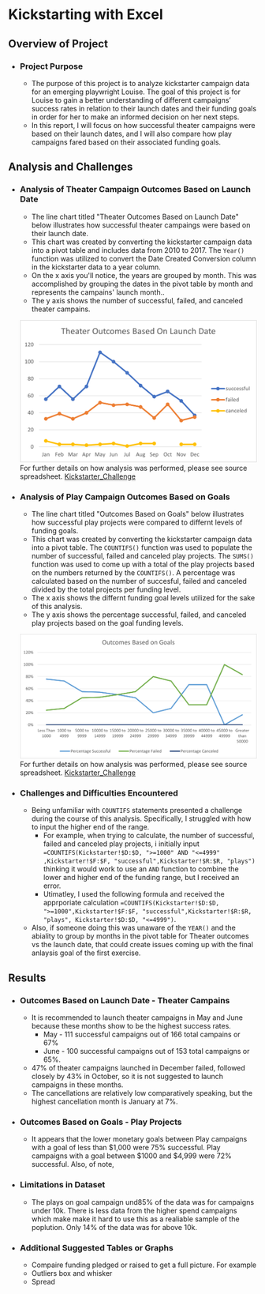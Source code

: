 # **Kickstarting with Excel**

## **Overview of Project**

 - ### Project Purpose
   - The purpose of this project is to analyze kickstarter campaign data for an emerging playwright Louise. The goal of  this project is for Louise to gain a better understanding of different campaigns’ success rates in relation to their launch dates and their funding goals in order for her to make an informed decision on her next steps. 
   - In this report, I will focus on how successful theater campaigns were based on their launch dates, and I will also compare how play campaigns fared based on their associated funding goals.

## Analysis and Challenges

 - ### Analysis of Theater Campaign Outcomes Based on Launch Date
   -  The line chart titled "Theater Outcomes Based on Launch Date" below illustrates how successful theater campaings were based on their launch date.
   -  This chart was created by converting the kickstarter campaign data into a pivot table and includes data from 2010 to 2017.  The `Year()` function was utilized to convert the Date Created Conversion column in the kickstarter data to a year column.  
   -  On the x axis you'll notice, the years are grouped by month.  This was accomplished by grouping the dates in the pivot table by month and represents the campains' launch month.. 
   -  The y axis shows the number of successful, failed, and canceled theater campains. 

   ![Theater_Outcomes_vs_Launch](Resources/Theater_Outcomes_vs_Launch.png)
    For further details on how analysis was performed, please see source spreadsheet. 
    [Kickstarter_Challenge](Kickstarter_Challenge.zip)

 - ### Analysis of Play Campaign Outcomes Based on Goals
   - The line chart titled "Outcomes Based on Goals" below illustrates how successful play projects were compared to differnt levels of funding goals.
   - This chart was created by converting the kickstarter campaign data into a pivot table.  The `COUNTIFS()` function was used to populate the number of successful, failed and canceled play projects.  The `SUMS()` function was used to come up with a total of the play projects based on the numbers returned by the `COUNTIFS()`.  A percentage was calculated based on the number of succesful, failed and canceled divided by the total projects per funding level. 
   -  The x axis shows the differnt funding goal levels utilized for the sake of this analysis.  
   -  The y axis shows the percentage successful, failed, and canceled play projects based on the goal funding levels.
   
   ![Outcomes_vs_Goals](Resources/Outcomes_vs_Goals.png)
   For further details on how analysis was performed, please see source spreadsheet. 
   [Kickstarter_Challenge](Kickstarter_Challenge.zip)

 - ### Challenges and Difficulties Encountered
   - Being unfamiliar with `COUNTIFS` statements presented a challenge during the course of this analysis. Specifically, I struggled with how to input the higher end of the range.  
     - For example, when trying to calculate, the number of successful, failed and canceled play projects, i initially input `=COUNTIFS(Kickstarter!$D:$D, ">=1000" AND "<=4999" ,Kickstarter!$F:$F, "successful",Kickstarter!$R:$R, "plays")` thinking it would work to use an `AND` function to combine the lower and higher end of the funding range, but I received an error.  
     - Utimatley, I used the following formula and received the apprporiate calculation `=COUNTIFS(Kickstarter!$D:$D, ">=1000",Kickstarter!$F:$F, "successful",Kickstarter!$R:$R, "plays", Kickstarter!$D:$D, "<=4999")`.
   - Also, if someone doing this was unaware of the `YEAR()` and the abiality to group by months in the pivot table for Theater outcomes vs the launch date, that could create issues coming up with the final anlaysis goal of the first exercise.


## Results

 - ### Outcomes Based on Launch Date - Theater Campains
   - It is recommended to launch theater campaigns in May and June because these months show to be the highest success rates.
     - May - 111 successful campaigns out of 166 total campains or 67% 
     - June - 100 successful campaigns out of 153 total campaigns or 65%. 
   - 47% of theater campaigns launched in December failed, followed closely by 43% in October, so it is not suggested to launch campaigns in these months.  
   - The cancellations are relatively low comparatively speaking, but the highest cancellation month is January at 7%.
  
 - ### Outcomes Based on Goals - Play Projects
   - It appears that the lower monetary goals between Play campaigns with a goal of less than $1,000 were 75% successful.  Play campaigns with a goal between $1000 and $4,999    were 72% successful.  Also, of note,

 - ### Limitations in Dataset
   - The plays on goal campaign und85% of the data was for campaigns under 10k.  There is less data from the higher spend campaigns which make make it hard to use this as a realiable sample of the poplution.  Only 14% of the data was for above 10k.  

 - ### Additional Suggested Tables or Graphs
   - Compaire funding pledged or raised to get a full picture. For example
   - Outliers box and whisker
   - Spread
